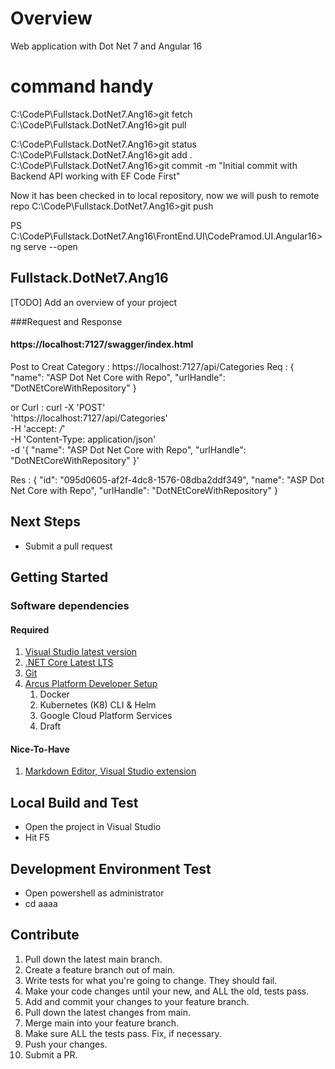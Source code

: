 # Overview
Web application with Dot Net 7 and Angular 16 

# command handy 

C:\CodeP\Fullstack.DotNet7.Ang16>git fetch
C:\CodeP\Fullstack.DotNet7.Ang16>git pull


C:\CodeP\Fullstack.DotNet7.Ang16>git status
C:\CodeP\Fullstack.DotNet7.Ang16>git add .
C:\CodeP\Fullstack.DotNet7.Ang16>git commit -m "Initial commit with Backend API working with EF Code First"

Now it has been checked in to local repository, now we will push to remote repo
C:\CodeP\Fullstack.DotNet7.Ang16>git push

PS C:\CodeP\Fullstack.DotNet7.Ang16\FrontEnd.UI\CodePramod.UI.Angular16> ng serve --open 


## Fullstack.DotNet7.Ang16
[TODO] Add an overview of your project

###Request and Response

####  https://localhost:7127/swagger/index.html
 Post to Creat Category : https://localhost:7127/api/Categories
Req : {
  "name": "ASP Dot Net Core with Repo",
  "urlHandle": "DotNEtCoreWithRepository"
}

or Curl : 
curl -X 'POST' \
  'https://localhost:7127/api/Categories' \
  -H 'accept: */*' \
  -H 'Content-Type: application/json' \
  -d '{
  "name": "ASP Dot Net Core with Repo",
  "urlHandle": "DotNEtCoreWithRepository"
}'


Res :
{
  "id": "095d0605-af2f-4dc8-1576-08dba2ddf349",
  "name": "ASP Dot Net Core with Repo",
  "urlHandle": "DotNEtCoreWithRepository"
}

## Next Steps


  - Submit a pull request

## Getting Started

### Software dependencies

#### Required

1. [Visual Studio latest version](https://visualstudio.microsoft.com/downloads/)
1. [.NET Core Latest LTS](https://www.microsoft.com/net/download/dotnet-core/)
1. [Git](https://git-scm.com/downloads)
1. [Arcus Platform Developer Setup](https://dev.azure.com/mindbody/MBScrum/_wiki/wikis/MBScrum.wiki/1675/Developer-Setup)
   1. Docker
   1. Kubernetes (K8) CLI & Helm
   1. Google Cloud Platform Services
   1. Draft

#### Nice-To-Have

1. [Markdown Editor, Visual Studio extension](https://marketplace.visualstudio.com/items?itemName=MadsKristensen.MarkdownEditor)

## Local Build and Test

- Open the project in Visual Studio
- Hit F5

## Development Environment Test

- Open powershell as administrator
- cd aaaa


## Contribute

1. Pull down the latest main branch.
1. Create a feature branch out of main.
1. Write tests for what you're going to change. They should fail.
1. Make your code changes until your new, and ALL the old, tests pass.
1. Add and commit your changes to your feature branch.
1. Pull down the latest changes from main.
1. Merge main into your feature branch.
1. Make sure ALL the tests pass. Fix, if necessary.
1. Push your changes.
1. Submit a PR.

